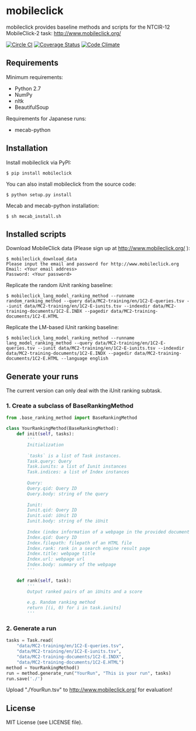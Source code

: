 # mobileclick
mobileclick provides baseline methods and scripts for the NTCIR-12 MobileClick-2 task: http://www.mobileclick.org/

[![Circle CI](https://circleci.com/gh/mpkato/mobileclick.svg?&style=shield)](https://circleci.com/gh/mpkato/mobileclick)
[![Coverage Status](https://coveralls.io/repos/mpkato/mobileclick/badge.svg)](https://coveralls.io/r/mpkato/mobileclick)
[![Code Climate](https://codeclimate.com/github/mpkato/mobileclick/badges/gpa.svg)](https://codeclimate.com/github/mpkato/mobileclick)

## Requirements

Minimum requirements:
- Python 2.7
- NumPy
- nltk
- BeautifulSoup

Requirements for Japanese runs:
- mecab-python


## Installation
Install mobileclick via PyPI:

```
$ pip install mobileclick
```

You can also install mobileclick from the source code:

```
$ python setup.py install
```

Mecab and mecab-python installation:
```
$ sh mecab_install.sh
```

## Installed scripts
Download MobileClick data (Please sign up at http://www.mobileclick.org/ ):
```
$ mobileclick_download_data
Please input the email and password for http://www.mobileclick.org
Email: <Your email address>
Password: <Your password>
```

Replicate the random iUnit ranking baseline:
```
$ mobileclick_lang_model_ranking_method --runname random_ranking_method --query data/MC2-training/en/1C2-E-queries.tsv --iunit data/MC2-training/en/1C2-E-iunits.tsv --indexdir data/MC2-training-documents/1C2-E.INDX --pagedir data/MC2-training-documents/1C2-E.HTML
```

Replicate the LM-based iUnit ranking baseline:
```
$ mobileclick_lang_model_ranking_method --runname lang_model_ranking_method --query data/MC2-training/en/1C2-E-queries.tsv --iunit data/MC2-training/en/1C2-E-iunits.tsv --indexdir data/MC2-training-documents/1C2-E.INDX --pagedir data/MC2-training-documents/1C2-E.HTML --language english
```

## Generate your runs
The current version can only deal with the iUnit ranking subtask.

### 1. Create a subclass of BaseRankingMethod

```python
from .base_ranking_method import BaseRankingMethod

class YourRankingMethod(BaseRankingMethod):
    def init(self, tasks):
	    '''
    	Initialization
    	
		`tasks` is a list of Task instances.
		Task.query: Query
		Task.iunits: a list of Iunit instances
		Task.indices: a list of Index instances
		
		Query:
		Query.qid: Query ID
		Query.body: string of the query
		
		Iunit:
		Iunit.qid: Query ID
		Iunit.uid: iUnit ID
		Iunit.body: string of the iUnit
		
		Index (index information of a webpage in the provided document collection):
		Index.qid: Query ID
		Index.filepath: filepath of an HTML file
		Index.rank: rank in a search engine result page
		Index.title: webpage title
		Index.url: webpage url
		Index.body: summary of the webpage
    	'''

    def rank(self, task):
        '''
        Output ranked pairs of an iUnits and a score
        
        e.g. Random ranking method
        return [(i, 0) for i in task.iunits]
        '''
```

### 2. Generate a run
```python
tasks = Task.read(
	"data/MC2-training/en/1C2-E-queries.tsv",
	"data/MC2-training/en/1C2-E-iunits.tsv",
	"data/MC2-training-documents/1C2-E.INDX",
	"data/MC2-training-documents/1C2-E.HTML")
method = YourRankingMethod()
run = method.generate_run("YourRun", "This is your run", tasks)
run.save('./')
```

Upload "./YourRun.tsv" to http://www.mobileclick.org/ for evaluation!

## License
MIT License (see LICENSE file).
